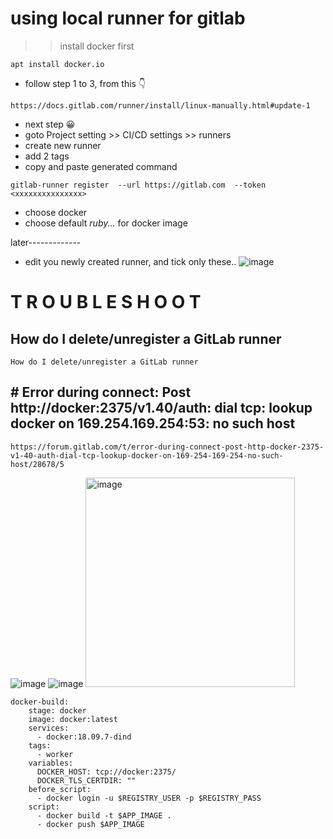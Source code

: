 # using local runner for gitlab
>> install docker first 
```
apt install docker.io
```
* follow step 1 to 3, from this 👇
```
https://docs.gitlab.com/runner/install/linux-manually.html#update-1
```
* next step 😀
* goto Project setting >> CI/CD settings >> runners 
* create new runner 
* add 2 tags
* copy and paste generated command 
```
gitlab-runner register  --url https://gitlab.com  --token <xxxxxxxxxxxxxxx>
```
* choose docker 
* choose default *ruby...* for docker image

later-------------
* edit you newly created runner, and tick only these..
![image](https://github.com/caelumpirata/gitlab-springboot/assets/85424262/4d30e8f8-e734-488a-848a-86fc28d65223)


# T R O U B L E S H O O T

## How do I delete/unregister a GitLab runner
```
How do I delete/unregister a GitLab runner
```
## # Error during connect: Post http://docker:2375/v1.40/auth: dial tcp: lookup docker on 169.254.169.254:53: no such host
```
https://forum.gitlab.com/t/error-during-connect-post-http-docker-2375-v1-40-auth-dial-tcp-lookup-docker-on-169-254-169-254-no-such-host/28678/5
```
![image](https://github.com/caelumpirata/gitlab-springboot/assets/85424262/c2440bc9-e5b1-4bf9-95f7-9e35ce8ff683)
![image](https://github.com/caelumpirata/gitlab-springboot/assets/85424262/553e5291-f209-4d72-9d88-e11ec4a9dbcc)
<img width="335" alt="image" src="https://github.com/caelumpirata/gitlab-springboot/assets/85424262/83c92c6f-15f1-4424-875d-fdc4ac53829a">
```
docker-build:
    stage: docker
    image: docker:latest
    services:
      - docker:18.09.7-dind
    tags:
      - worker
    variables:
      DOCKER_HOST: tcp://docker:2375/
      DOCKER_TLS_CERTDIR: ""
    before_script:  
      - docker login -u $REGISTRY_USER -p $REGISTRY_PASS
    script:
      - docker build -t $APP_IMAGE .
      - docker push $APP_IMAGE

```
